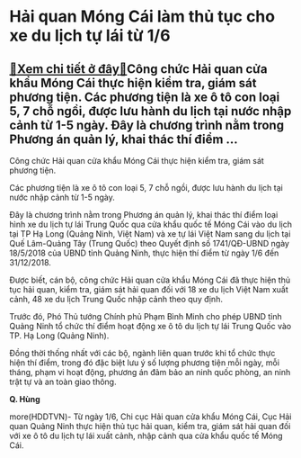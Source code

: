 Hải quan Móng Cái làm thủ tục cho xe du lịch tự lái từ 1/6
==========================================================

[:gift:Xem chi tiết ở đây:gift:](https://hddtvn.com/hai-quan-mong-cai-lam-thu-tuc-cho-xe-du-lich-tu-lai-tu-1-6/)Công chức Hải quan cửa khẩu Móng Cái thực hiện kiểm tra, giám sát phương tiện. Các phương tiện là xe ô tô con loại 5, 7 chỗ ngồi, được lưu hành du lịch tại nước nhập cảnh từ 1-5 ngày. Đây là chương trình nằm trong Phương án quản lý, khai thác thí điểm …
-------------------------------------------------------------------------------------------------------------------------------------------------------------------------------------------------------------------------------------------------------------







 






 Công chức Hải quan cửa khẩu Móng Cái thực hiện kiểm tra, giám sát phương tiện. 


Các phương tiện là xe ô tô con loại 5, 7 chỗ ngồi, được lưu hành du lịch tại nước nhập cảnh từ 1-5 ngày. 


 Đây là chương trình nằm trong Phương án quản lý, khai thác thí điểm loại hình xe du lịch tự lái Trung Quốc qua cửa khẩu quốc tế Móng Cái vào du lịch tại TP Hạ Long (Quảng Ninh, Việt Nam) và xe tự lái Việt Nam sang du lịch tại Quế Lâm-Quảng Tây (Trung Quốc) theo Quyết định số 1741/QĐ-UBND ngày 18/5/2018 của UBND tỉnh Quảng Ninh, thực hiện thí điểm từ ngày 1/6 đến 31/12/2018.


 Được biết, cán bộ, công chức Hải quan cửa khẩu Móng Cái đã thực hiện thủ tục hải quan, kiểm tra, giám sát hải quan đối với 18 xe du lịch Việt Nam xuất cảnh, 48 xe du lịch Trung Quốc nhập cảnh theo quy định.


 Trước đó, Phó Thủ tướng Chính phủ Phạm Bình Minh cho phép UBND tỉnh Quảng Ninh tổ chức thí điểm hoạt động xe ô tô du lịch tự lái Trung Quốc vào TP. Hạ Long (Quảng Ninh).


 Đồng thời thống nhất với các bộ, ngành liên quan trước khi tổ chức thực hiện thí điểm, trong đó đặc biệt lưu ý số lượng phương tiện mỗi ngày, mỗi tháng, phạm vi hoạt động, phương án đảm bảo an ninh quốc phòng, an ninh trật tự và an toàn giao thông.






**Q. Hùng**



more(HDDTVN)- Từ ngày 1/6, Chi cục Hải quan cửa khẩu Móng Cái, Cục Hải quan Quảng Ninh thực hiện thủ tục hải quan, kiểm tra, giám sát hải quan đối với xe ô tô du lịch tự lái xuất cảnh, nhập cảnh qua cửa khẩu quốc tế Móng Cái.

